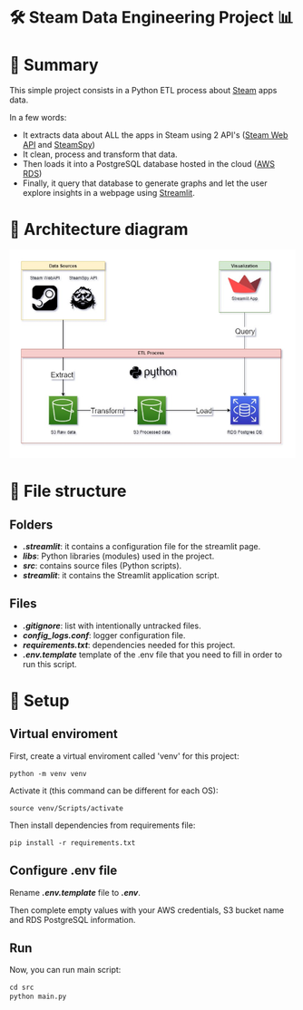 # 🛠 Steam Data Engineering Project 📊
# 📄 Summary
This simple project consists in a Python ETL process about [Steam](https://store.steampowered.com/) apps data.

In a few words:
- It extracts data about ALL the apps in Steam using 2 API's ([Steam Web API](https://partner.steamgames.com/doc/webapi) and [SteamSpy](https://steamspy.com/about))
- It clean, process and transform that data.
- Then loads it into a PostgreSQL database hosted in the cloud ([AWS RDS](https://aws.amazon.com/rds/))
- Finally, it query that database to generate graphs and let the user explore insights in a webpage using [Streamlit](https://streamlit.io/).

# 🔀 Architecture diagram
![architecture_diagram](https://raw.githubusercontent.com/Nacho215/Steam-DE-project/main/architecture_diagram.jpg?token=GHSAT0AAAAAABZWLQ5CA22AASCITENGZDUEZBUOBIQ)

# 📁 File structure
## Folders
- ***.streamlit***: it contains a configuration file for the streamlit page.
- ***libs***: Python libraries (modules) used in the project.
- ***src***: contains source files (Python scripts).
- ***streamlit***: it contains the Streamlit application script.
## Files
- ***.gitignore***: list with intentionally untracked files.
- ***config_logs.conf***: logger configuration file.
- ***requirements.txt***: dependencies needed for this project.
- ***.env.template*** template of the .env file that you need to fill in order to run this script.

# 🔨 Setup
## Virtual enviroment
First, create a virtual enviroment called 'venv' for this project:
```
python -m venv venv
```
Activate it (this command can be different for each OS):
```
source venv/Scripts/activate
```
Then install dependencies from requirements file:
```
pip install -r requirements.txt
```
## Configure .env file
Rename ***.env.template*** file to ***.env***.

Then complete empty values with your AWS credentials, S3 bucket name and RDS PostgreSQL information.
## Run
Now, you can run main script:
```
cd src
python main.py
```
